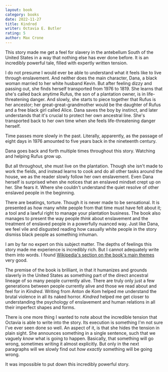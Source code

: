```yaml
---
layout: book
category: books
date: 2022-11-27
title: Kindred
writer: Octavia E. Butler
rating: 5
author: Max Crone
---
```

This story made me get a feel for slavery in the antebellum South of the United States in a way that nothing else has ever done before.
It is an incredibly powerful tale, filled with expertly written tension.

I do not presume I would ever be able to understand what it feels like to live through enslavement.
And neither does the main character, Dana, a black woman married to her white husband Kevin.
But after feeling dizzy and passing out, she finds herself transported from 1976 to 1819.
She learns that she's called back anytime Rufus, the son of a plantation owner, is in life-threatening danger.
And slowly, she starts to piece together that Rufus is her ancestor; her great-great-grandmother would be the daughter of Rufus and a free black girl called Alice.
Dana saves the boy by instinct, and later understands that it's crucial to protect her own ancestral line.
She's transported back to her own time when she feels life-threatening danger herself.

Time passes more slowly in the past.
Literally, apparently, as the passage of eight days in 1976 amounted to five years back in the nineteenth century.

Dana goes back and forth multiple times throughout this story.
Watching and helping Rufus grow up.

But all throughout, she must live on the plantation.
Though she isn't made to work the fields, and instead learns to cook and do all other tasks around the house, we as the reader slowly follow her own enslavement.
Even Dana herself is surprised when she notices that an enslaved mindset crept up on her.
She fears it.
Where she couldn't understand the quiet resolve of other enslaved people in the beginning.

There are beatings, torture.
Though it is never made to be sensational.
It is presented as how many white people from that time must have felt about it; a tool and a lawful right to manage your plantation business.
The book also manages to present the way people *think* about enslavement and the treatment of enslaved people in a powerfully nuanced way.
Just like Dana, we feel vile and disgusted reading how casually white people in the story dismiss black people as something inhuman.

I am by far no expert on this subject matter.
The depths of feelings this story made me experience is incredibly rich.
But I cannot adequately write them into words.
I found [Wikipedia's section on the book's main themes](https://en.wikipedia.org/wiki/Kindred_(novel)#Main_themes) very good.

The premise of the book is brilliant, in that it humanizes and grounds slaverly in the United States as something part of the direct ancestral lineage of so many people currently alive.
There are truly only just a few generations between people currently alive and those we read about and feel for in *Kindred*.
Writing from Anton de Kom helped me understand the brutal violence in all its naked horror.
*Kindred* helped me get closer to understanding the psychology of enslavement and human relations in all their imperfect shapes and forms.

There is one more thing I wanted to note about the incredible tension that Octavia is able to write into the story.
Its execution is something I'm not sure I've ever seen done so well.
An aspect of it, is that she hides the tension in plain sight.
She announces something in a single sentence, such that we vaguely *know* what is going to happen.
Basically, that something will go wrong, sometimes writing it almost explicitly.
But only in the next paragraphs will we slowly find out *how exactly* something will be going wrong.

It was impossible to put down this incredibly powerful story.
